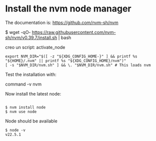 # Install the nvm node manager

The documentation is: https://github.com/nvm-sh/nvm

$ wget -qO- https://raw.githubusercontent.com/nvm-sh/nvm/v0.39.7/install.sh | bash

creo un script: activate_node

```
export NVM_DIR="$([ -z "${XDG_CONFIG_HOME-}" ] && printf %s "${HOME}/.nvm" || printf %s "${XDG_CONFIG_HOME}/nvm")"
[ -s "$NVM_DIR/nvm.sh" ] && \. "$NVM_DIR/nvm.sh" # This loads nvm
```

Test the installation with:

command -v nvm

Now install the latest node:

```

$ nvm install node
$ nvm use node

```

Node should be available

```
$ node -v
v22.5.1
```